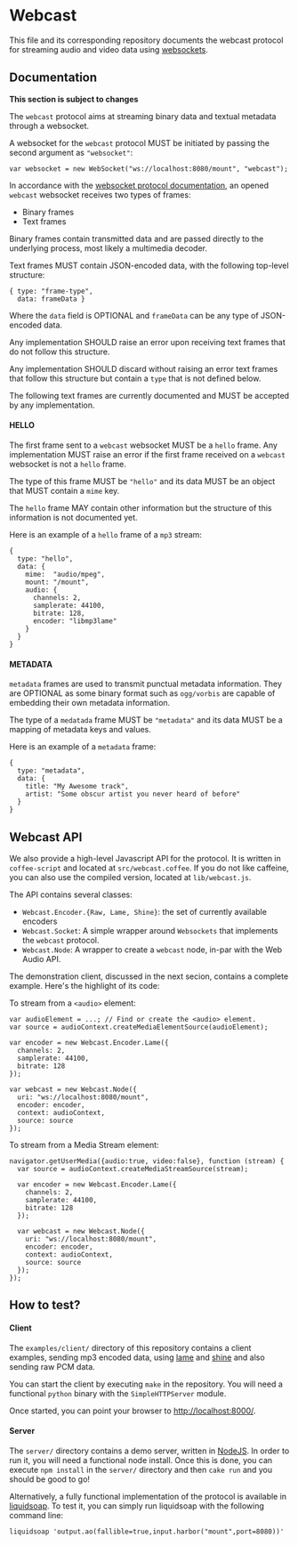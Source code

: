 Webcast
=======

This file and its corresponding repository documents the webcast protocol for streaming audio and video data using
[websockets](http://en.wikipedia.org/wiki/WebSocket).

Documentation
-------------

**This section is subject to changes**

The `webcast` protocol aims at streaming binary data and textual metadata through a websocket. 

A websocket for the `webcast` protocol MUST be initiated by passing the second argument as `"websocket"`:
```
var websocket = new WebSocket("ws://localhost:8080/mount", "webcast");
```

In accordance with the [websocket protocol documentation](http://tools.ietf.org/html/rfc6455), an opened
`webcast` websocket receives two types of frames:
* Binary frames
* Text frames

Binary frames contain transmitted data and are passed directly to the underlying process, most likely a
multimedia decoder.

Text frames MUST contain JSON-encoded data, with the following top-level structure:
```
{ type: "frame-type",
  data: frameData }
```
Where the `data` field is OPTIONAL and `frameData` can be any type of JSON-encoded data.

Any implementation SHOULD raise an error upon receiving text frames that do not follow this structure. 

Any implementation SHOULD discard without raising an error text frames that follow this structure
but contain a `type` that is not defined below. 

The following text frames are currently documented and MUST be accepted by any implementation.

#### HELLO

The first frame sent to a `webcast` websocket MUST be a `hello` frame. Any implementation MUST
raise an error if the first frame received on a `webcast` websocket is not a `hello` frame.

The type of this frame MUST be `"hello"` and its data MUST be an object that MUST contain a `mime` key.

The `hello` frame MAY contain other information but the structure of this information is not documented yet.

Here is an example of a `hello` frame of a `mp3` stream:
```
{
  type: "hello",
  data: {
    mime:  "audio/mpeg",
    mount: "/mount",
    audio: {
      channels: 2,
      samplerate: 44100,
      bitrate: 128,
      encoder: "libmp3lame"
    }
  }
}
```

#### METADATA

`metadata` frames are used to transmit punctual metadata information. They are OPTIONAL as some
binary format such as `ogg/vorbis` are capable of embedding their own metadata information.

The type of a `medatada` frame MUST be `"metadata"` and its data MUST be a mapping of metadata keys 
and values.

Here is an example of a `metadata` frame:
```
{
  type: "metadata",
  data: {
    title: "My Awesome track",
    artist: "Some obscur artist you never heard of before"
  }
}
```

## Webcast API

We also provide a high-level Javascript API for the protocol. It is written in `coffee-script` and located
at `src/webcast.coffee`. If you do not like caffeine, you can also use the compiled version, located at `lib/webcast.js`.

The API contains several classes:

* `Webcast.Encoder.{Raw, Lame, Shine}`: the set of currently available encoders
* `Webcast.Socket`: A simple wrapper around `Websockets` that implements the `webcast` protocol.
* `Webcast.Node`: A wrapper to create a `webcast` node, in-par with the Web Audio API.

The demonstration client, discussed in the next secion, contains a complete example. Here's the highlight of its code:

To stream from a `<audio>` element:
```
var audioElement = ...; // Find or create the <audio> element.
var source = audioContext.createMediaElementSource(audioElement);

var encoder = new Webcast.Encoder.Lame({
  channels: 2,
  samplerate: 44100,
  bitrate: 128
});

var webcast = new Webcast.Node({
  uri: "ws://localhost:8080/mount",
  encoder: encoder,
  context: audioContext,
  source: source
});

```

To stream from a Media Stream element:
```
navigator.getUserMedia({audio:true, video:false}, function (stream) {
  var source = audioContext.createMediaStreamSource(stream);

  var encoder = new Webcast.Encoder.Lame({
    channels: 2,
    samplerate: 44100,
    bitrate: 128
  });

  var webcast = new Webcast.Node({
    uri: "ws://localhost:8080/mount",
    encoder: encoder,
    context: audioContext,
    source: source
  });
});
```

How to test?
------------

#### Client

The `examples/client/` directory of this repository contains a client examples, sending mp3 encoded data, using 
[lame](https://github.com/akrennmair/libmp3lame-js) and [shine](https://github.com/savonet/shine/tree/master/js)
and also sending raw PCM data. 

You can start the client by executing `make` in the repository. You will need a functional `python` binary 
with the `SimpleHTTPServer` module.

Once started, you can point your browser to [http://localhost:8000/](http://localhost:8000/).

#### Server

The `server/` directory contains a demo server, written in [NodeJS](http://nodejs.org/). In order to run it, you
will need a functional node install. Once this is done, you can execute `npm install` in the `server/` directory
and then `cake run` and you should be good to go!

Alternatively, a fully functional implementation of the protocol is available in
[liquidsoap](https://github.com/savonet/liquidsoap). To test it, you can simply run liquidsoap with the following
command line:
```
liquidsoap 'output.ao(fallible=true,input.harbor("mount",port=8080))'
```
